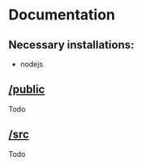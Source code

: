 # Documentation

## Necessary installations: 
- nodejs

## [/public](https://github.com/DiaHassan/II1305-Team-Echo/blob/main/Project/dashboard/public)
Todo

## [/src](https://github.com/DiaHassan/II1305-Team-Echo/blob/main/Project/dashboard/src)
Todo